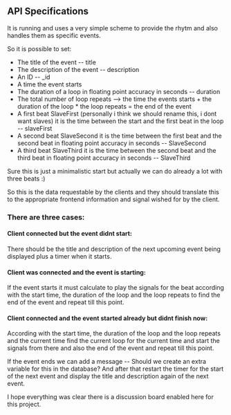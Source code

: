 ## API Specifications

It is running and uses a very simple scheme to provide the rhytm and also handles them as specific events. 

So it is possible to set: 

* The title of the event -- title 
* The description of the event -- description
* An ID -- _id 
* A time the event starts 
* The duration of a loop in floating point accuracy in seconds -- duration
* The total number of loop repeats --> the time the events starts + the duration of the loop * the loop repeats =  the end of the event
* A first beat SlaveFirst (personally i think we should rename this, i dont want slaves)  it is the time between the start and the first beat in the loop -- slaveFirst
* A second beat SlaveSecond it is the time between the first beat and the second beat in floating point accuracy in seconds -- SlaveSecond
* A third beat SlaveThird it is the time between the second beat and the third beat in floating point accuracy in seconds -- SlaveThird

Sure this is just a minimalistic start but actually we can do already a lot with three beats :) 

So this is the data requestable by the clients and they should translate this to the appropriate frontend information and signal wished for by the client.

### There are three cases: 

#### Client connected but the event didnt start:

There should be the title and description of the next upcoming event being displayed plus a timer when it starts. 

#### Client was connected and the event is starting:
If the event starts it must calculate to play the signals for the beat according with the start time, the duration of the loop and the loop repeats to find the end of the event and repeat till this point. 

#### Client connected and the event started already but didnt finish now: 

According with the start time, the duration of the loop and the loop repeats and the current time find the current loop for the current time and start the signals from there and also the end of the event and repeat till this point. 


If the event ends we can add a message  -- Should we create an extra variable for this in the database? 
And after that restart the timer for the start of the next event and display the title and description again of the next event.

I hope everything was clear there is a discussion board enabled here for this project.





